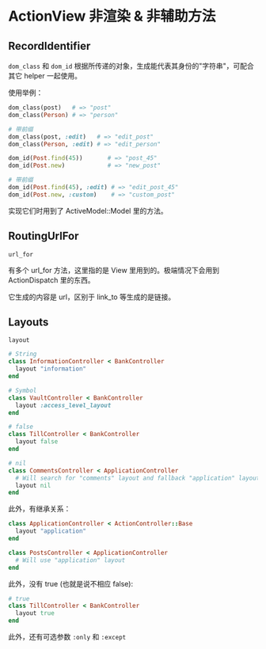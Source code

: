 # ActionView 非渲染 & 非辅助方法

## RecordIdentifier

`dom_class` 和 `dom_id` 根据所传递的对象，生成能代表其身份的"字符串"，可配合其它 helper 一起使用。

使用举例：

```ruby
dom_class(post)   # => "post"
dom_class(Person) # => "person"

# 带前缀
dom_class(post, :edit)   # => "edit_post"
dom_class(Person, :edit) # => "edit_person"
```

```ruby
dom_id(Post.find(45))       # => "post_45"
dom_id(Post.new)            # => "new_post"

# 带前缀
dom_id(Post.find(45), :edit) # => "edit_post_45"
dom_id(Post.new, :custom)    # => "custom_post"
```

实现它们时用到了 ActiveModel::Model 里的方法。

## RoutingUrlFor

`url_for`

有多个 url_for 方法，这里指的是 View 里用到的。极端情况下会用到 ActionDispatch 里的东西。

它生成的内容是 url，区别于 link_to 等生成的是链接。

## Layouts

`layout`

```ruby
# String
class InformationController < BankController
  layout "information"
end
```

```ruby
# Symbol
class VaultController < BankController
  layout :access_level_layout
end
```

```ruby
# false
class TillController < BankController
  layout false
end
```

```ruby
# nil
class CommentsController < ApplicationController
  # Will search for "comments" layout and fallback "application" layout
  layout nil
end
```

此外，有继承关系：

```ruby
class ApplicationController < ActionController::Base
  layout "application"
end

class PostsController < ApplicationController
  # Will use "application" layout
end
```

此外，没有 true (也就是说不相应 false):

```ruby
# true
class TillController < BankController
  layout true
end
```

此外，还有可选参数 `:only` 和 `:except`

